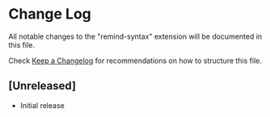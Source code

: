 # Change Log

All notable changes to the "remind-syntax" extension will be documented in this file.

Check [Keep a Changelog](http://keepachangelog.com/) for recommendations on how to structure this file.

## [Unreleased]

- Initial release